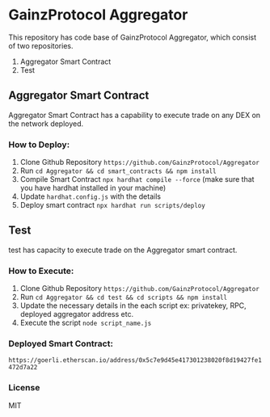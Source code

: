 # GainzProtocol Aggregator

This repository has code base of GainzProtocol Aggregator, which consist of two repositories.

1. Aggregator Smart Contract
2. Test

## Aggregator Smart Contract

Aggregator Smart Contract has a capability to execute trade on any DEX on the network deployed.

### How to Deploy:

1. Clone Github Repository
   `https://github.com/GainzProtocol/Aggregator`
2. Run `cd Aggregator && cd smart_contracts && npm install`
3. Compile Smart Contract `npx hardhat compile --force` (make sure that you have hardhat installed in your machine)
4. Update `hardhat.config.js` with the details
5. Deploy smart contract `npx hardhat run scripts/deploy`

## Test

test has capacity to execute trade on the Aggregator smart contract.

### How to Execute:

1. Clone Github Repository
   `https://github.com/GainzProtocol/Aggregator`
2. Run `cd Aggregator && cd test && cd scripts && npm install`
3. Update the necessary details in the each script ex: privatekey, RPC, deployed aggregator address etc.
4. Execute the script `node script_name.js`

### Deployed Smart Contract:

`https://goerli.etherscan.io/address/0x5c7e9d45e417301238020f8d19427fe1472d7a22`

### License

MIT
